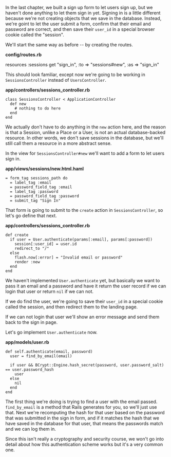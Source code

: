 In the last chapter, we built a sign up form to let users sign up, but we haven't done anything to let them sign in yet. Signing in is a little different because we're not creating objects that we save in the database. Instead, we're goint to let the user submit a form, confirm that their email and password are correct, and then save their `user_id` in a special browser cookie called the "session". 

We'll start the same way as before -- by creating the routes.

**config/routes.rb**

  resources :sessions
  get "sign_in", :to => "sessions#new", :as => "sign_in"

This should look familiar, except now we're going to be working in `SessionsController` instead of `UsersController`. 

**app/controllers/sessions_controller.rb**

    class SessionsController < ApplicationController
      def new
        # nothing to do here
      end
    end
    
We actually don't have to do anything in the `new` action here, and the reason is that a Session, unlike a Place or a User, is not an actual database-backed resource. In other words, we don't save sessions in the database, but we'll still call them a resource in a more abstract sense.

In the view for `SessionsController#new` we'll want to add a form to let users sign in.

**app/views/sessions/new.html.haml**

    = form_tag sessions_path do
      = label_tag :email
      = password_field_tag :email
      = label_tag :password
      = password_field_tag :password
      = submit_tag "Sign In"

That form is going to submit to the `create` action in `SessionsController`, so let's go define that next. 

**app/controllers/sessions_controller.rb**

    def create
      if user = User.authenticate(params[:email], params[:password])
        session[:user_id] = user.id
        redirect_to "/"
      else
        flash.now[:error] = "Invalid email or password"
        render :new
      end
    end


We haven't implemented `User.authenticate` yet, but basically we want to pass it an email and a password and have it return the user record if we can login that user or return `nil` if we can not. 

If we do find the user, we're going to save their `user_id` in a special cookie called the session, and then redirect them to the landing page. 

If we can not login that user we'll show an error message and send them back to the sign in page.

Let's go implement `User.authenticate` now. 

**app/models/user.rb**

    def self.authenticate(email, password)
      user = find_by_email(email)
    
      if user && BCrypt::Engine.hash_secret(password, user.password_salt) == user.password_hash
        user 
      else
        nil
      end
    end

The first thing we're doing is trying to find a user with the email passed. `find_by_email` is a method that Rails generates for you, so we'll just use that. Next we're recomputing the hash for that user based on the password that was submitted in the sign in form, and if it matches the hash that we have saved in the database for that user, that means the passwords match and we can log them in. 

Since this isn't really a cryptography and security course, we won't go into detail about how this authentication scheme works but it's a very common one. 
 
